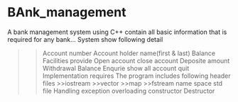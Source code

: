 # BAnk_management
A bank management system using C++ contain all basic information that  is required for any bank...
System show following detail
  >>Account number
  >>Account holder name(first & last)
  >>Balance
Facilities provide
  >>Open account
  >>close account
  >>Deposite amount
  >>Withdrawal
  >>Balance Enqurie
  >>show all account
  >>quit
Implementation requires
   The program includes following header files
     >>iostream
     >>vector
     >>map
     >>fstream
   >>name space std
   >>file Handling 
   >>exception
   >>overloading 
   >>constructor
   >>Destructor

  
